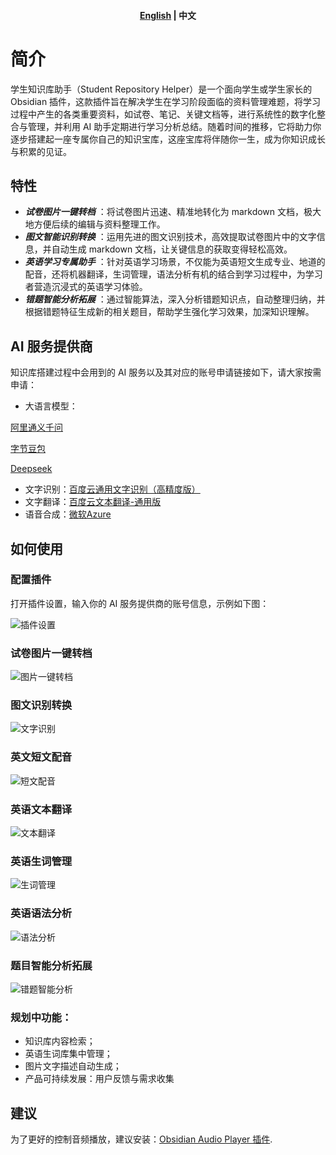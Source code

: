 <h4 align="center">
	<p>
		<a href="https://github.com/yingflower/obsidian-stu-repo-helper/blob/master/README_en.md">English</a> |
			<b>中文</b>
	<p>
</h4>

# 简介
学生知识库助手（Student Repository Helper）是一个面向学生或学生家长的Obsidian 插件，这款插件旨在解决学生在学习阶段面临的资料管理难题，将学习过程中产生的各类重要资料，如试卷、笔记、关键文档等，进行系统性的数字化整合与管理，并利用 AI 助手定期进行学习分析总结。随着时间的推移，它将助力你逐步搭建起一座专属你自己的知识宝库，这座宝库将伴随你一生，成为你知识成长与积累的见证。

## 特性
- ***试卷图片一键转档*** ：将试卷图片迅速、精准地转化为 markdown 文档，极大地方便后续的编辑与资料整理工作。
- ***图文智能识别转换*** ：运用先进的图文识别技术，高效提取试卷图片中的文字信息，并自动生成 markdown 文档，让关键信息的获取变得轻松高效。
- ***英语学习专属助手*** ：针对英语学习场景，不仅能为英语短文生成专业、地道的配音，还将机器翻译，生词管理，语法分析有机的结合到学习过程中，为学习者营造沉浸式的英语学习体验。
- ***错题智能分析拓展*** ：通过智能算法，深入分析错题知识点，自动整理归纳，并根据错题特征生成新的相关题目，帮助学生强化学习效果，加深知识理解。
## AI 服务提供商
知识库搭建过程中会用到的 AI 服务以及其对应的账号申请链接如下，请大家按需申请：
- 大语言模型：

[阿里通义千问](https://bailian.console.aliyun.com/?apiKey=1#/api-key)

[字节豆包](https://console.volcengine.com/ark/)

[Deepseek](https://platform.deepseek.com/)

- 文字识别：[百度云通用文字识别（高精度版）](https://console.bce.baidu.com/ai-engine/ocr/overview/index?_=1740120172878)
- 文字翻译：[百度云文本翻译-通用版](https://console.bce.baidu.com/ai-engine/machinetranslation/overview/index)
- 语音合成：[微软Azure](https://portal.azure.com/#create/Microsoft.CognitiveServicesSpeechServices)

## 如何使用
### 配置插件
打开插件设置，输入你的 AI 服务提供商的账号信息，示例如下图：

![插件设置](docs/images/zh/settings.png)

### 试卷图片一键转档

![图片一键转档](docs/images/zh/create_note.gif)

### 图文识别转换

![文字识别](docs/images/zh/image2text.gif)

### 英文短文配音

![短文配音](docs/images/zh/text2speech.gif)

### 英语文本翻译

![文本翻译](docs/images/zh/translate.gif)

### 英语生词管理

![生词管理](docs/images/zh/add_word_bank.gif)

### 英语语法分析

![语法分析](docs/images/zh/grammar_analysis.gif)

### 题目智能分析拓展

![错题智能分析](docs/images/zh/request_llm.gif)

### 规划中功能：

- 知识库内容检索；
- 英语生词库集中管理；
- 图片文字描述自动生成；
- 产品可持续发展：用户反馈与需求收集

## 建议
为了更好的控制音频播放，建议安装：[Obsidian Audio Player 插件](https://github.com/noonesimg/obsidian-audio-player).